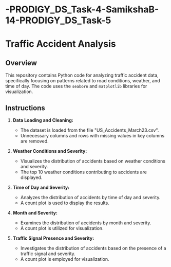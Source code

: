 # -PRODIGY_DS_Task-4-SamikshaB-14-PRODIGY_DS_Task-5
# Traffic Accident Analysis

## Overview

This repository contains Python code for analyzing traffic accident data, specifically focusing on patterns related to road conditions, weather, and time of day. The code uses the `seaborn` and `matplotlib` libraries for visualization.

## Instructions

1. **Data Loading and Cleaning:**
   - The dataset is loaded from the file "US_Accidents_March23.csv".
   - Unnecessary columns and rows with missing values in key columns are removed.

2. **Weather Conditions and Severity:**
   - Visualizes the distribution of accidents based on weather conditions and severity.
   - The top 10 weather conditions contributing to accidents are displayed.

3. **Time of Day and Severity:**
   - Analyzes the distribution of accidents by time of day and severity.
   - A count plot is used to display the results.

4. **Month and Severity:**
   - Examines the distribution of accidents by month and severity.
   - A count plot is utilized for visualization.

5. **Traffic Signal Presence and Severity:**
   - Investigates the distribution of accidents based on the presence of a traffic signal and severity.
   - A count plot is employed for visualization.
